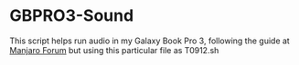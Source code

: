 # GBPRO3-Sound

This script helps run audio in my Galaxy Book Pro 3, following the guide at [Manjaro Forum](https://forum.manjaro.org/t/howto-set-up-the-audio-card-in-samsung-galaxy-book/37090/46) but using this particular file as T0912.sh 
